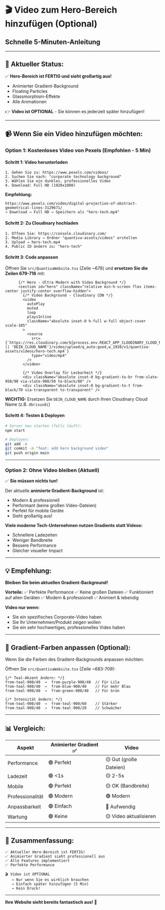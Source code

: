 # 🎬 Video zum Hero-Bereich hinzufügen (Optional)

## Schnelle 5-Minuten-Anleitung

---

## 🎯 **Aktueller Status:**

✅ **Hero-Bereich ist FERTIG und sieht großartig aus!**
- Animierter Gradient-Background
- Floating Particles
- Glassmorphism-Effekte
- Alle Animationen

👉 **Video ist OPTIONAL** - Sie können es jederzeit später hinzufügen!

---

## 📹 **Wenn Sie ein Video hinzufügen möchten:**

### **Option 1: Kostenloses Video von Pexels (Empfohlen - 5 Min)**

#### Schritt 1: Video herunterladen
```
1. Gehen Sie zu: https://www.pexels.com/videos/
2. Suchen Sie nach: "corporate technology background"
3. Wählen Sie ein dunkles, professionelles Video
4. Download: Full HD (1920x1080)
```

**Empfehlung:**
```
https://www.pexels.com/video/digital-projection-of-abstract-geometrical-lines-3129671/
→ Download → Full HD → Speichern als "hero-tech.mp4"
```

#### Schritt 2: Zu Cloudinary hochladen
```
1. Öffnen Sie: https://console.cloudinary.com/
2. Media Library → Ordner "quantiva-assets/videos" erstellen
3. Upload → hero-tech.mp4
4. Public ID ändern zu: "hero-tech"
```

#### Schritt 3: Code anpassen
Öffnen Sie `src/QuantivaWebsite.tsx` (Zeile ~678) und **ersetzen Sie die Zeilen 679-716** mit:

```tsx
      {/* Hero - Ultra Modern with Video Background */}
      <section id="hero" className="relative min-h-screen flex items-center justify-center overflow-hidden">
        {/* Video Background - Cloudinary CDN */}
        <video
          autoPlay
          muted
          loop
          playsInline
          className="absolute inset-0 h-full w-full object-cover scale-105"
        >
          <source 
            src={`https://res.cloudinary.com/${process.env.REACT_APP_CLOUDINARY_CLOUD_NAME || 'DEIN_CLOUD_NAME'}/video/upload/q_auto:good,w_1920/v1/quantiva-assets/videos/hero-tech.mp4`}
            type="video/mp4" 
          />
        </video>
        
        {/* Video Overlay für Lesbarkeit */}
        <div className="absolute inset-0 bg-gradient-to-br from-slate-950/90 via-slate-900/50 to-black/80" />
        <div className="absolute inset-0 bg-gradient-to-t from-black/70 via-transparent to-transparent" />
```

**WICHTIG:** Ersetzen Sie `DEIN_CLOUD_NAME` durch Ihren Cloudinary Cloud Name (z.B. `dbrisux8i`)

#### Schritt 4: Testen & Deployen
```bash
# Server neu starten (falls läuft):
npm start

# Deployen:
git add -A
git commit -m "feat: add hero background video"
git push origin main
```

---

### **Option 2: Ohne Video bleiben (Aktuell)**

✅ **Sie müssen nichts tun!**

Der aktuelle **animierte Gradient-Background** ist:
- Modern & professionell
- Performant (keine großen Video-Dateien)
- Perfekt für mobile Geräte
- Sieht großartig aus!

**Viele moderne Tech-Unternehmen nutzen Gradients statt Videos:**
- Schnellere Ladezeiten
- Weniger Bandbreite
- Bessere Performance
- Gleicher visueller Impact

---

## 💡 **Empfehlung:**

**Bleiben Sie beim aktuellen Gradient-Background!**

**Vorteile:**
✅ Perfekte Performance
✅ Keine großen Dateien
✅ Funktioniert auf allen Geräten
✅ Modern & professionell
✅ Animiert & lebendig

**Video nur wenn:**
- Sie ein spezifisches Corporate-Video haben
- Sie Ihr Unternehmen/Produkt zeigen wollen
- Sie ein sehr hochwertiges, professionelles Video haben

---

## 🎨 **Gradient-Farben anpassen (Optional):**

Wenn Sie die Farben des Gradient-Backgrounds anpassen möchten:

Öffnen Sie `src/QuantivaWebsite.tsx` (Zeile ~683-709):

```tsx
{/* Teal-Akzent ändern: */}
from-teal-900/40  →  from-purple-900/40  // Für Lila
from-teal-900/40  →  from-blue-900/40    // Für mehr Blau
from-teal-900/40  →  from-green-900/40   // Für Grün

{/* Intensität ändern: */}
from-teal-900/40  →  from-teal-900/60    // Stärker
from-teal-900/40  →  from-teal-900/20    // Schwächer
```

---

## 📊 **Vergleich:**

| Aspekt | Animierter Gradient ✅ | Video |
|--------|----------------------|-------|
| Performance | 🟢 Perfekt | 🟡 Gut (große Dateien) |
| Ladezeit | 🟢 <1s | 🟡 2-5s |
| Mobile | 🟢 Perfekt | 🟡 OK (Bandbreite) |
| Professionalität | 🟢 Modern | 🟢 Modern |
| Anpassbarkeit | 🟢 Einfach | 🔴 Aufwendig |
| Wartung | 🟢 Keine | 🟡 Video aktualisieren |

---

## 🎉 **Zusammenfassung:**

```
✅ Aktueller Hero-Bereich ist FERTIG!
✅ Animierter Gradient sieht professionell aus
✅ Alle Features implementiert
✅ Perfekte Performance

🎬 Video ist OPTIONAL
   → Nur wenn Sie es wirklich brauchen
   → Einfach später hinzufügen (5 Min)
   → Kein Druck!
```

---

**Ihre Website sieht bereits fantastisch aus! 🚀**


